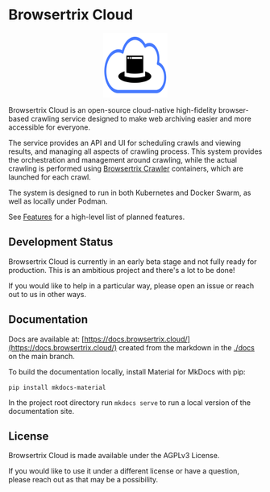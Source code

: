# Browsertrix Cloud

<p align="center"><img src="/frontend/assets/btrix-cloud.svg" width="128" height="128"></p>

Browsertrix Cloud is an open-source cloud-native high-fidelity browser-based crawling service designed
to make web archiving easier and more accessible for everyone.

The service provides an API and UI for scheduling crawls and viewing results,
and managing all aspects of crawling process. This system provides the orchestration and management around crawling,
while the actual crawling is performed using
[Browsertrix Crawler](https://github.com/webrecorder/browsertrix-crawler) containers, which are launched for each crawl.

The system is designed to run in both Kubernetes and Docker Swarm, as well as locally under Podman.

See [Features](https://browsertrix.cloud/features) for a high-level list of planned features.


## Development Status

Browsertrix Cloud is currently in an early beta stage and not fully ready for production. This is an ambitious project and there's a lot to be done!

If you would like to help in a particular way, please open an issue or reach out to us in other ways.

## Documentation

Docs are available at: [https://docs.browsertrix.cloud/](https://docs.browsertrix.cloud/) created from the markdown in the [./docs](./docs) on the main branch.

To build the documentation locally, install Material for MkDocs with pip:

```shell
pip install mkdocs-material
```

In the project root directory run `mkdocs serve` to run a local version of the documentation site.

## License

Browsertrix Cloud is made available under the AGPLv3 License.

If you would like to use it under a different license or have a question, please reach out as that may be a possibility.
